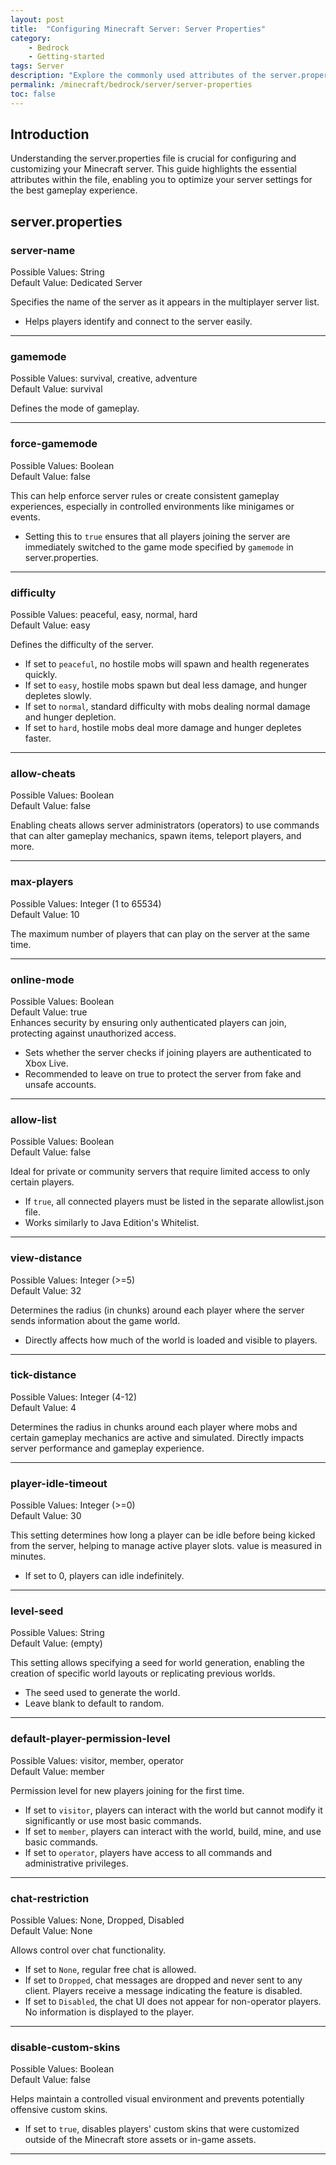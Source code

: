 ```yaml
---
layout: post
title:  "Configuring Minecraft Server: Server Properties"
category: 
    - Bedrock
    - Getting-started
tags: Server
description: "Explore the commonly used attributes of the server.properties file to effectively configure your Bedrock Minecraft server"
permalink: /minecraft/bedrock/server/server-properties
toc: false
---
```


## Introduction

Understanding the server.properties file is crucial for configuring and customizing your Minecraft server. This guide highlights the essential attributes within the file, enabling you to optimize your server settings for the best gameplay experience.

## server.properties

### server-name

Possible Values: String  
Default Value: Dedicated Server  

Specifies the name of the server as it appears in the multiplayer server list.

- Helps players identify and connect to the server easily.

---

### gamemode

Possible Values: survival, creative, adventure  
Default Value: survival  

Defines the mode of gameplay.

---

### force-gamemode

Possible Values: Boolean  
Default Value: false  

This can help enforce server rules or create consistent gameplay experiences, especially in controlled environments like minigames or events.

- Setting this to `true` ensures that all players joining the server are immediately switched to the game mode specified by `gamemode` in server.properties.

---

### difficulty

Possible Values: peaceful, easy, normal, hard  
Default Value: easy  

Defines the difficulty of the server.

- If set to `peaceful`, no hostile mobs will spawn and health regenerates quickly.
- If set to `easy`, hostile mobs spawn but deal less damage, and hunger depletes slowly.
- If set to `normal`, standard difficulty with mobs dealing normal damage and hunger depletion.
- If set to `hard`, hostile mobs deal more damage and hunger depletes faster.

---

### allow-cheats

Possible Values: Boolean  
Default Value: false  

Enabling cheats allows server administrators (operators) to use commands that can alter gameplay mechanics, spawn items, teleport players, and more.

---

### max-players

Possible Values: Integer (1 to 65534)  
Default Value: 10  

The maximum number of players that can play on the server at the same time.

---

### online-mode

Possible Values: Boolean  
Default Value: true  
Enhances security by ensuring only authenticated players can join, protecting against unauthorized access.

- Sets whether the server checks if joining players are authenticated to Xbox Live.
- Recommended to leave on true to protect the server from fake and unsafe accounts.

---

### allow-list

Possible Values: Boolean  
Default Value: false

Ideal for private or community servers that require limited access to only certain players.

- If `true`, all connected players must be listed in the separate allowlist.json file.
- Works similarly to Java Edition's Whitelist.

---

### view-distance

Possible Values: Integer (>=5)  
Default Value: 32  

Determines the radius (in chunks) around each player where the server sends information about the game world.

- Directly affects how much of the world is loaded and visible to players.

---

### tick-distance

Possible Values: Integer (4-12)  
Default Value: 4  

Determines the radius in chunks around each player where mobs and certain gameplay mechanics are active and simulated.
Directly impacts server performance and gameplay experience.

---

### player-idle-timeout

Possible Values: Integer (>=0)  
Default Value: 30  

This setting determines how long a player can be idle before being kicked from the server, helping to manage active player slots. value is measured in minutes.

- If set to 0, players can idle indefinitely.

---

### level-seed

Possible Values: String  
Default Value: (empty)

This setting allows specifying a seed for world generation, enabling the creation of specific world layouts or replicating previous worlds.

- The seed used to generate the world.
- Leave blank to default to random.

---

### default-player-permission-level

Possible Values: visitor, member, operator  
Default Value: member  

Permission level for new players joining for the first time.

- If set to `visitor`, players can interact with the world but cannot modify it significantly or use most basic commands.
- If set to `member`, players can interact with the world, build, mine, and use basic commands.
- If set to `operator`, players have access to all commands and administrative privileges.

---

### chat-restriction

Possible Values: None, Dropped, Disabled  
Default Value: None  

Allows control over chat functionality.

- If set to `None`, regular free chat is allowed.
- If set to `Dropped`, chat messages are dropped and never sent to any client. Players receive a message indicating the feature is disabled.
- If set to `Disabled`, the chat UI does not appear for non-operator players. No information is displayed to the player.

---

### disable-custom-skins

Possible Values: Boolean  
Default Value: false  

Helps maintain a controlled visual environment and prevents potentially offensive custom skins.

- If set to `true`, disables players' custom skins that were customized outside of the Minecraft store assets or in-game assets.

---
